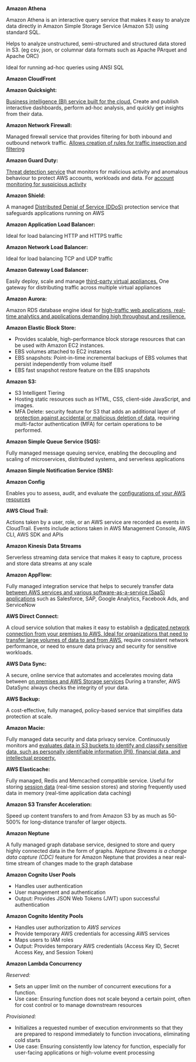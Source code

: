 **Amazon Athena**

Amazon Athena is an interactive query service that makes it easy to analyze data directly in Amazon Simple Storage Service (Amazon S3) using standard SQL. 

Helps to analyze unstructured, semi-structured and structured data stored in S3. (eg csv, json, or columnar data formats such as Apache PArquet and Apache ORC)

Ideal for running ad-hoc queries using ANSI SQL

**Amazon CloudFront**

**Amazon Quicksight:**

<ins>Business intelligence (BI) service built for the cloud.</ins> Create and publish interactive dashboards, perform ad-hoc analysis, and quickly get insights from their data.

**Amazon Network Firewall:**

Managed firewall service that provides filtering for both inbound and outbound network traffic. <ins>Allows creation of rules for traffic insepction and filtering</ins>

**Amazon Guard Duty:**

<ins>Threat detection service</ins> that monitors for malicious activity and anomalous behaviour to protect AWS accounts, workloads and data.
For <ins>account monitoring</ns> for suspicious activity

**Amazon Shield:**

A managed <ins>Distributed Denial of Service (DDoS)</ins> protection service that safeguards applications running on AWS


**Amazon Application Load Balancer:**

Ideal for load balancing HTTP and HTTPS traffic

**Amazon Network Load Balancer:**

Ideal for load balancing TCP and UDP traffic

**Amazon Gateway Load Balancer:**

Easily deploy, scale and manage <ins>third-party virtual appliances.</ins> One gateway for distributing traffic across multiple virtual appliances


**Amazon Aurora:**

Amazon RDS database engine ideal for <ins>high-traffic web applications, real-time analytics and applications demanding high throughput and resilience.</ins>


**Amazon Elastic Block Store:**

- Provides scalable, high-performance block storage resources that can be used with Amazon EC2 instances.
- EBS volumes attached to EC2 instances
- EBS snapshots: Point-in-time incremental backups of EBS volumes that persist independently from volume itself
- EBS fast snapshot restore feature on the EBS snapshots


**Amazon S3:**
- S3 Intelligent Tiering
- Hosting static resources such as HTML, CSS, client-side JavaScript, and images.
- MFA Delete: security feature for S3 that adds an additional layer of <ins>protection against accidental or malicious deletion of data</ins>, requiring multi-factor authentication (MFA) for certain operations to be performed.



**Amazon Simple Queue Service (SQS):**

Fully managed message queuing service, enabling the decoupling and scaling of microservices, distributed systems, and serverless applications

**Amazon Simple Notification Service (SNS):**


**Amazon Config**

Enables you to assess, audit, and evaluate the <ins>configurations of your AWS resources</ins>

**AWS Cloud Trail:**

Actions taken by a user, role, or an AWS service are recorded as events in CloudTrail.
Events include actions taken in AWS Management Console, AWS CLI, AWS SDK and APIs


**Amazon Kinesis Data Streams**

Serverless streaming data service that makes it easy to capture, process and store data streams at any scale

**Amazon AppFlow:**

Fully managed integration service that helps to securely transfer data <ins>between AWS services and various software-as-a-service (SaaS) applications</ins> such as Salesforce, SAP, Google Analytics, Facebook Ads, and ServiceNow

**AWS Direct Connect:**

A cloud service solution that makes it easy to establish a <ins>dedicated network connection from your premises to AWS. Ideal for organizations that need to transfer large volumes of data to and from AWS</ins>, require consistent network performance, or need to ensure data privacy and security for sensitive workloads.

**AWS Data Sync:**

A secure, online service that automates and accelerates moving data between <ins>on premises and AWS Storage services</ins>
During a transfer, AWS DataSync always checks the integrity of your data.

**AWS Backup:**

A cost-effective, fully managed, policy-based service that simplifies data protection at scale.

**Amazon Macie:**

Fully managed data security and data privacy service. Continuously monitors and <ins>evaluates data in S3 buckets to identify and classify sensitive data, such as personally identifiable information (PII), financial data, and intellectual property.</ins>

**AWS Elasticache:**

Fully managed, Redis and Memcached compatible service. Useful for storing <ins>session data</ins> (real-time session stores) and storing frequently used data in memory (real-time application data caching)

**Amazon S3 Transfer Acceleration:**

Speed up content transfers to and from Amazon S3 by as much as 50-500% for long-distance transfer of larger objects.


**Amazon Neptune**

A fully managed graph database service, designed to store and query highly connected data in the form of graphs.
*Neptune Streams is a change data capture (CDC)* feature for Amazon Neptune that provides a near real-time stream of changes made to the graph database


**Amazon Cognito User Pools**

- Handles user authentication
- User management and authentication
- Output: Provides JSON Web Tokens (JWT) upon successful authentication


**Amazon Cognito Identity Pools**

- Handles user authorization to *AWS services*
- Provide temporary AWS credentials for accessing AWS services
- Maps users to IAM roles
- Output: Provides temporary AWS credentials (Access Key ID, Secret Access Key, and Session Token)



**Amazon Lambda Concurrency**

*Reserved:* 
- Sets an upper limit on the number of concurrent executions for a function.
- Use case: Ensuring function does not scale beyond a certain point, often for cost control or to manage downstream resources

*Provisioned:*
- Initializes a requested number of execution environments so that they are prepared to respond immediately to function invocations, eliminating cold starts
- Use case: Ensuring consistently low latency for function, especially for user-facing applications or high-volume event processing




